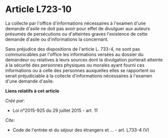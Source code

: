 # Article L723-10

La collecte par l'office d'informations nécessaires à l'examen d'une demande d'asile ne doit pas avoir pour effet de
divulguer aux auteurs présumés de persécutions ou d'atteintes graves l'existence de cette demande d'asile ou d'informations
la concernant. 

Sans préjudice des dispositions de l'article L. 733-4, ne sont pas communicables par l'office les informations versées au
dossier du demandeur ou relatives à leurs sources dont la divulgation porterait atteinte à la sécurité des personnes
physiques ou morales ayant fourni ces informations ou à celle des personnes auxquelles elles se rapportent ou serait
préjudiciable à la collecte d'informations nécessaires à l'examen d'une demande d'asile.

**Liens relatifs à cet article**

_Créé par_:

  - Loi n°2015-925 du 29 juillet 2015 - art. 11

_Cite_:

  - Code de l'entrée et du séjour des étrangers et ... - art. L733-4 (V)
